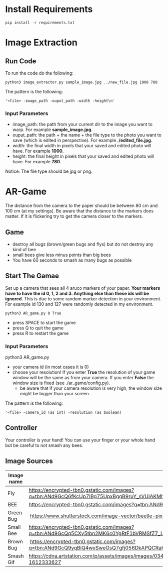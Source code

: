 # Install Requirements
```
pip install -r requirements.txt
```

# Image Extraction

## Run Code
To run the code do the following:

```
python3 image_extractor.py sample_image.jpg ../new_file.jpg 1000 780
```

The pattern is the following:

``'<file> -image_path -ouput_path -width -height\n'``

### Input Parameters
- image_path: the path from your current dir to the image you want to warp. For example **sample_image.jpg**.
- ouput_path: the path + the name + the file type to the photo you want to save (which is edited in perspective). For example **./edited_file.jpg**.
- width: the final width in pixels that your saved and edited photo will have. For example **1000**.
- height: the final height in pixels that your saved and edited photo will have. For example **780**.


Notice: The file type should be jpg or png.


# AR-Game
The distance from the camera to the paper should be between 80 cm and 100 cm (at my settings).
Be aware that the distance to the markers does matter. If it is flickering try to get the camera closer to the markers.


## Game
- destroy all bugs (brown/green bugs and flys) but do not destroy any kind of bee
- small bees give less minus points than big bees
- You have 60 seconds to smash as many bugs as possible


## Start The Gamae
Set up a camera that sees all 4 aruco markers of your paper. **Your markers have to have the id 0, 1, 2 and 3. Anything else than these ids will be ignored**. This is due to some random marker detection in your environment. For example id 130 and 127 were randomly detected in my environment.

```
python3 AR_game.py 0 True
```

- press SPACE to start the game
- press Q to quit the game
- press R to restart the game

### Input Parameters

python3 AR_game.py 

- your camera id (in most cases it is 0)
- choose your resolution! If you enter **True** the resolution of your game window will be the same as from your camera. If you enter **False** the window size is fixed (see ./ar_game/config.py).
    - be aware that if your camera resolution is very high, the window size might be bigger than your screen.

The pattern is the following:

``'<file> -camera_id (as int) -resolution (as boolean)``

## Controller

Your controller is your hand! You can use your finger or your whole hand but be careful to not smash any bees.


## Image Sources

| Image name | Source |
|------------|--------|
|Fly | https://encrypted-tbn0.gstatic.com/images?q=tbn:ANd9GcQ6fKcUp7IBg75UpxBggB9ruY_sVUIAKMhbMUgFQ0XjGsQq4Fasr_vns7lHueOn2jP3B6M&usqp=CAU|
|BEE | https://encrypted-tbn0.gstatic.com/images?q=tbn:ANd9GcQ9xjJRdfRr0Yd9W3l7dqr8Wt9_wxmELFTagA&s|
|  Green Bug | https://www.shutterstock.com/image-vector/beetle-pixel-art-potato-bug-260nw-1912842055.jpg|
|Small Bee | https://encrypted-tbn0.gstatic.com/images?q=tbn:ANd9GcQq5CXy5tbn2MK6c0YgRtF1bVRMSfZ7_Lay3wgt51mG_m47JXwXkHA6GSO3CITnBWmou1E&usqp=CAU |
|Brown Bug | https://encrypted-tbn0.gstatic.com/images?q=tbn:ANd9GcQ9yqBiQ4weSweGsQ7gfj056DkAPQCRaKJWYrKPSLTZkL1lIL5S5uyUuyERJEf81fqDrYE&usqp=CAU|
|Smash Gif| https://cdna.artstation.com/p/assets/images/images/034/453/642/original/jeong-h-lee-ezgif-com-resize.gif?1612333627|
